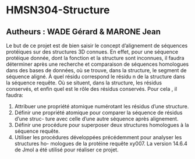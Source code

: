 # HMSN304-Structure
## Autheurs : WADE Gérard & MARONE Jean 
Le but de ce projet est de bien saisir le concept d’alignement de séquences protéiques
sur des structures 3D connues. En effet, pour une séquence protéique donnée, dont
la fonction et la structure sont inconnues, il faudra déterminer après une recherche et
comparaison de séquences homologues dans des bases de données, où se trouve, dans
la structure, le segment de séquence aligné. À quel résidu correspond le résidu n de
la structure dans la séquence requête. Où se situent, dans la structure, les résidus
conservés, et enfin quel est le rôle des résidus conservés. Pour cela , il faudra:
1. Attribuer une propriété atomique numérotant les résidus d’une structure.
2. Définir une propriété atomique pour comparer la séquence de résidus d’une struc-
ture avec celle d’une autre séquence après alignement.
3. Définir une procédure pour superposer deux structures homologues à la séquence
requête.
4. Utiliser les procédures développées précédemment pour analyser les structures ho-
mologues de la protéine requête xy007.
La version 14.6.4 de Jmol a été utilisé pour réaliser ce projet.
